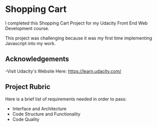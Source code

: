 
# Shopping Cart

I completed this Shopping Cart Project for my Udacity Front End Web Development course.

This project was challenging because it was my first time implementing Javascript into my work.


## Acknowledgements

-Visit Udacity's Website Here: https://learn.udacity.com/


## Project Rubric

Here is a brief list of requirements needed in order to pass:
- Interface and Architecture
- Code Structure and Functionality
- Code Quality
